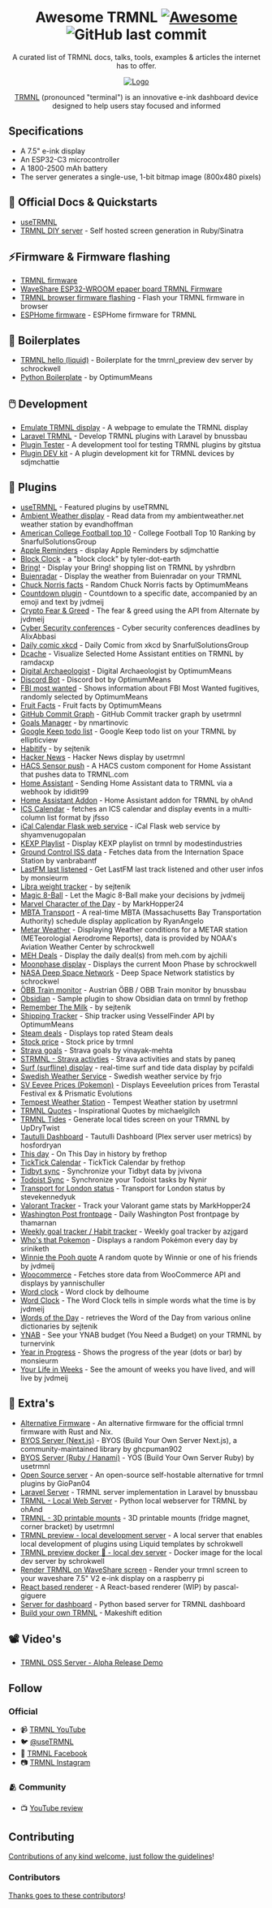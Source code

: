 <div align="center">

<!-- title -->

<!--lint ignore no-dead-urls-->

# Awesome TRMNL [![Awesome](https://awesome.re/badge.svg)](https://awesome.re) ![GitHub last commit](https://img.shields.io/github/last-commit/eindpunt/awesome-trmnl)


<!-- subtitle -->

A curated list of TRMNL docs, talks, tools, examples & articles the internet has to offer.
<!-- image -->
<a href="https://usetrmnl.com" target="_blank" rel="noopener noreferrer">
<picture>
  <source srcset="logo--white@512px.png" media="(prefers-color-scheme: dark)">
  <source srcset="logo--black@512px.png" media="(prefers-color-scheme: light)">
  
  <img src="logo--black@512px.png" alt="Logo">
</picture>
</a>

<!-- description -->
[TRMNL](https://usetrmnl.com/) (pronounced "terminal") is an innovative e-ink dashboard device designed to help users stay focused and informed
</div>

<!-- TOC -->

## Specifications
- A 7.5" e-ink display
- An ESP32-C3 microcontroller
- A 1800-2500 mAh battery
- The server generates a single-use, 1-bit bitmap image (800x480 pixels)

<!-- CONTENT -->

## 📄 Official Docs & Quickstarts
- [useTRMNL](https://docs.usetrmnl.com/)
- [TRMNL DIY server](https://github.com/usetrmnl/byos_sinatra) - Self hosted screen generation in Ruby/Sinatra

## ⚡Firmware & Firmware flashing
- [TRMNL firmware](https://github.com/usetrmnl/firmware)
- [WaveShare ESP32-WROOM epaper board TRMNL Firmware](https://github.com/JayJay1989/firmware)
- [TRMNL browser firmware flashing](https://usetrmnl.com/flash) - Flash your TRMNL firmware in browser
- [ESPHome firmware](https://github.com/jesserockz/esphome-trmnl) - ESPHome firmware for TRMNL


## 🔨 Boilerplates
- [TRMNL hello (liquid)](https://github.com/schrockwell/trmnl-hello) - Boilerplate for the tmrnl_preview dev server by schrockwell
- [Python Boilerplate](https://github.com/OptimumMeans/TRMNL-Boilerplate) - by OptimumMeans

## 🖱️ Development
- [Emulate TRMNL display](https://github.com/jackmawer/virtual-trmnl) - A webpage to emulate the TRMNL display
- [Laravel TRMNL](https://github.com/bnussbau/laravel-trmnl) - Develop TRMNL plugins with Laravel by bnussbau
- [Plugin Tester](https://github.com/gitstua/trmnl-plugin-dev) - A development tool for testing TRMNL plugins by gitstua
- [Plugin DEV kit](https://github.com/sdjmchattie/trmnl-plugin-dev-kit) - A plugin development kit for TRMNL devices by sdjmchattie

## 🔌 Plugins
- [useTRMNL](https://github.com/usetrmnl/plugins) - Featured plugins by useTRMNL
- [Ambient Weather display](https://github.com/evandhoffman/trmnl-pws) - Read data from my ambientweather.net weather station by evandhoffman
- [American College Football top 10](https://github.com/SnarfulSolutionsGroup/TRMNL-Plugins/blob/main/TRMNL_CFB.md) - College Football Top 10 Ranking by SnarfulSolutionsGroup
- [Apple Reminders](https://github.com/sdjmchattie/trmnl-apple-reminders) - display Apple Reminders by sdjmchattie
- [Block Clock](https://github.com/tyler-dot-earth/trmnl-notblockclock) - a "block clock" by tyler-dot-earth
- [Bring!](https://github.com/yshrdbrn/trmnl-bring-plugin) - Display your Bring! shopping list on TRMNL by yshrdbrn
- [Buienradar](https://github.com/Akisame-AI/TRMNL_buienradar) - Display the weather from Buienradar on your TRMNL
- [Chuck Norris facts](https://github.com/OptimumMeans/TRMNL-Chuck-Norris) - Random Chuck Norris facts by OptimumMeans
- [Countdown plugin](https://github.com/jvdmeij/trmnl-countdown) - Countdown to a specific date, accompanied by an emoji and text by jvdmeij
- [Crypto Fear & Greed](https://github.com/jvdmeij/trmnl-crypto-fear-and-greed) - The fear & greed using the API from Alternate by jvdmeij
- [Cyber Security conferences](https://github.com/AlixAbbasi/TRMNL-Sec-Deadlines) - Cyber security conferences deadlines by AlixAbbasi
- [Daily comic xkcd](https://github.com/SnarfulSolutionsGroup/TRMNL-Plugins/blob/main/TRMNL_Comic.md) - Daily Comic from xkcd by SnarfulSolutionsGroup
- [Dcache](https://github.com/ramdacxp/dcache) - Visualize Selected Home Assistant entities on TRMNL by ramdacxp
- [Digital Archaeologist](https://github.com/OptimumMeans/TRMNL-Digital-Archaeologist) - Digital Archaeologist by OptimumMeans
- [Discord Bot](https://github.com/OptimumMeans/TRMNL-Discord-Bot) - Discord bot by OptimumMeans
- [FBI most wanted](https://github.com/OptimumMeans/TRMNL-FBI-Most-Wanted) - Shows information about FBI Most Wanted fugitives, randomly selected by OptimumMeans
- [Fruit Facts](https://github.com/OptimumMeans/TRMNL-Fruit-Facts) - Fruit facts by OptimumMeans
- [GitHub Commit Graph](https://github.com/usetrmnl/plugins/tree/master/lib/github_commit_graph) - GitHub Commit tracker graph by usetrmnl
- [Goals Manager](https://github.com/nmartinovic/trmnl-goals-manager) - by nmartinovic
- [Google Keep todo list](https://github.com/ellipticview/trmnl-google-keep) - Google Keep todo list on your TRMNL by ellipticview
- [Habitify](https://github.com/sejtenik/trmnl-habitify-plugin) - by sejtenik
- [Hacker News](https://github.com/usetrmnl/plugins/tree/master/lib/hacker_news) - Hacker News display by usetrmnl
- [HACS Sensor push](https://github.com/gitstua/trmnl-sensor-push) - A HACS custom component for Home Assistant that pushes data to TRMNL.com
- [Home Assistant](https://github.com/ididit99/useTRMNL-Home-Assistant) - Sending Home Assistant data to TRMNL via a webhook by ididit99
- [Home Assistant Addon](https://github.com/ohAnd/trmnlServer_ha_addon) - Home Assistant addon for TRMNL by ohAnd
- [ICS Calendar](https://github.com/jfsso/trmnl-calendar) - fetches an ICS calendar and display events in a multi-column list format by jfsso
- [iCal Calendar Flask web service](https://github.com/shyamvenugopalan/trmnl-ical-calendar-server) - iCal Flask web service by shyamvenugopalan
- [KEXP Playlist](https://github.com/modestindustries/TRMNL-Projects/tree/main/TRMNL-KEXP-Playlist) - Display KEXP playlist on trmnl by modestindustries
- [Ground Control ISS data](https://github.com/vanbrabantf/Ground-Control-TRMNL) - Fetches data from the Internation Space Station by vanbrabantf
- [LastFM last listened](https://github.com/monsieurm/trmnl-lastfm) - Get LastFM last track listened and other user infos by monsieurm
- [Libra weight tracker](https://github.com/sejtenik/trmnl-libra-cloud-plugin) - by sejtenik
- [Magic 8-Ball](https://github.com/jvdmeij/trmnl-magic-8-ball) - Let the Magic 8-Ball make your decisions by jvdmeij
- [Marvel Character of the Day](https://github.com/MarkHopper24/Marvel-Character-of-the-Day/) - by MarkHopper24
- [MBTA Transport](https://github.com/RyanAngelo/trmnl-mbta) - A real-time MBTA (Massachusetts Bay Transportation Authority) schedule display application by RyanAngelo
- [Metar Weather](https://github.com/schrockwell/trmnl-metar) - Displaying Weather conditions for a METAR station (METeorologial Aerodrome Reports), data is provided by NOAA's Aviation Weather Center by schrockwell
- [MEH Deals](https://github.com/ajchili/meh-deals-trmnl-plugin) - Display the daily deal(s) from meh.com by ajchili
- [Moonphase display](https://github.com/schrockwell/trmnl-moonphase) - Displays the current Moon Phase by schrockwell
- [NASA Deep Space Network](https://github.com/schrockwell/trmnl-dsn) - Deep Space Network statistics by schrockwel
- [ÖBB Train monitor](https://github.com/bnussbau/trmnl-train-monitor) - Austrian ÖBB / OBB Train monitor by bnussbau
- [Obsidian](https://github.com/frethop/obsidian-TRMNL) - Sample plugin to show Obsidian data on trmnl by frethop
- [Remember The Milk](https://github.com/sejtenik/trmnl-rtm-plugin) - by sejtenik
- [Shipping Tracker](https://github.com/OptimumMeans/TRMNL-Ship-Tracker) - Ship tracker using VesselFinder API by OptimumMeans
- [Steam deals](https://github.com/subtype-space/trmnl-steam-deals) - Displays top rated Steam deals 
- [Stock price](https://github.com/usetrmnl/plugins/tree/master/lib/stock_price) - Stock price by trmnl
- [Strava goals](https://github.com/vinayak-mehta/trmnl-strava-goals) - Strava goals by vinayak-mehta
- [STRMNL - Strava activties](https://strmnl.app/) - Strava activities and stats by paneq
- [Surf (surfline) display](https://github.com/pcifaldi/surf_api) - real-time surf and tide data display by pcifaldi
- [Swedish Weather Service](https://github.com/frjo/usetrmnl-plugins/tree/main/smhi) - Swedish weather service by frjo
- [SV Eevee Prices (Pokemon)](https://github.com/lannonbr/trmnl-sv-eevee-prices) - Displays Eeveelution prices from Terastal Festival ex & Prismatic Evolutions
- [Tempest Weather Station](https://github.com/usetrmnl/plugins/tree/master/lib/tempest_weather_station) - Tempest Weather station by usetrmnl
- [TRMNL Quotes](https://github.com/michaelgilch/trmnl-quotes) - Inspirational Quotes by michaelgilch
- [TRMNL Tides](https://github.com/UpDryTwist/trmnl-tides) - Generate local tides screen on your TRMNL by UpDryTwist
- [Tautulli Dashboard](https://github.com/hosfordryan/trmnl-tautulli-dash) - Tautulli Dashboard (Plex server user metrics) by hosfordryan
- [This day](https://github.com/frethop/TRMNL-thisday) - On This Day in history by frethop
- [TickTick Calendar](https://github.com/frethop/TRMNL-ticktick) - TickTick Calendar by frethop
- [Tidbyt sync](https://github.com/jvivona/tidbyt-data) - Synchronize your Tidbyt data by jvivona
- [Todoist Sync](https://github.com/Nynir/trmnl-todoist) - Synchronize your Todoist tasks by Nynir
- [Transport for London status](https://github.com/stevekennedyuk/trmnl-tfl-status) - Transport for London status by stevekennedyuk
- [Valorant Tracker](https://github.com/MarkHopper24/Valorant-Tools) - Track your Valorant game stats by MarkHopper24
- [Washington Post frontpage](https://github.com/thamarnan/TRMNL-NYT) - Daily Washington Post frontpage by thamarnan
- [Weekly goal tracker / Habit tracker](https://github.com/azjgard/trmnl-weekly-goal-tracker) - Weekly goal tracker by azjgard
- [Who's that Pokemon](https://github.com/sriniketh/trmnl-plugin-whos-that-pokemon) - Displays a random Pokémon every day by sriniketh
- [Winnie the Pooh quote](https://github.com/jvdmeij/trmnl-winnie-the-pooh) A random quote by Winnie or one of his friends by jvdmeij
- [Woocommerce](https://github.com/yannicschuller/trmnl-woocommerce) - Fetches store data from WooCommerce API and displays by yannischuller
- [Word clock](https://github.com/delhoume/trmnl_wordclock) - Word clock by delhoume
- [Word Clock](https://github.com/jvdmeij/trmnl-word-clock) - The Word Clock tells in simple words what the time is by jvdmeij
- [Words of the Day](https://github.com/sejtenik/trmnl-words-of-the-day-plugin) - retrieves the Word of the Day from various online dictionaries by sejtenik
- [YNAB](https://github.com/turnervink/ynab-for-trmnl) - See your YNAB budget (You Need a Budget) on your TRMNL by turnervink
- [Year in Progress](https://github.com/monsieurm/trmnl-yearinprogress) - Shows the progress of the year (dots or bar) by monsieurm
- [Your Life in Weeks](https://github.com/jvdmeij/trmnl-your-life-in-weeks) - See the amount of weeks you have lived, and will live by jvdmeij

## 👾 Extra's
- [Alternative Firmware](https://github.com/covercash2/trmnl_rs) - An alternative firmware for the official trmnl firmware with Rust and Nix.
- [BYOS Server (Next.js)](https://github.com/ghcpuman902/byos-nextjs) - BYOS (Build Your Own Server Next.js), a community-maintained library by ghcpuman902
- [BYOS Server (Ruby / Hanami)](https://github.com/usetrmnl/byos_hanami) - YOS (Build Your Own Server Ruby) by usetrmnl
- [Open Source server](https://github.com/GioPan04/opntrmnl/) - An open-source self-hostable alternative for trmnl plugins by GioPan04
- [Laravel Server](https://github.com/bnussbau/laravel-trmnl-server) - TRMNL server implementation in Laravel by bnussbau
- [TRMNL - Local Web Server](https://github.com/ohAnd/trmnlServer) - Python local webserver for TRMNL by ohAnd
- [TRMNL - 3D printable mounts](https://github.com/usetrmnl/mounts) - 3D printable mounts (fridge magnet, corner bracket) by usetrmnl
- [TRMNL preview  - local development server](https://github.com/schrockwell/trmnl_preview) - A local server that enables local development of plugins using Liquid templates by schrokwell
- [TRMNL preview docker 🐳 - local dev server](https://hub.docker.com/r/schrockwell/trmnlp) - Docker image for the local dev server by schrokwell
- [Render TRMNL on WaveShare screen](https://github.com/tobias-theobald/epd-node-trmnl) - Render your trmnl screen to your waveshare 7.5" V2 e-ink display on a raspberry pi
- [React based renderer](https://github.com/pascal-giguere/react-trmnl) - A React-based renderer (WIP) by pascal-giguere
- [Server for dashboard](https://github.com/donmccaughey/trmnl_srv) - Python based server for TRMNL dashboard
- [Build your own TRMNL](https://github.com/ruohki/makeshift-trmnl) - Makeshift edition
<!-- END CONTENT -->

## 📽️ Video's
- [TRMNL OSS Server - Alpha Release Demo](https://www.youtube.com/watch?v=3xehPW-PCOM)

## Follow

### Official

- 📹 [TRMNL YouTube](https://www.youtube.com/@useTRMNL)
- 🐦 [@useTRMNL](https://x.com/useTRMNL)
- 👤 [TRMNL Facebook](https://www.facebook.com/useTRMNL)
- 📷 [TRMNL Instagram](https://www.instagram.com/usetrmnl/)

### 🫂 Community

- 📺 [YouTube review](https://www.youtube.com/watch?v=eIcZZX10pa4)

## Contributing

[Contributions of any kind welcome, just follow the guidelines](contributing.md)!

### Contributors

[Thanks goes to these contributors](https://github.com/eindpunt/awesome-trmnl/graphs/contributors)!
